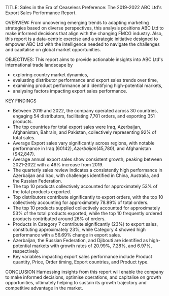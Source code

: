 TITLE: Sales in the Era of Ceaseless Preference: The 2019-2022 ABC Ltd's Export Sales Performance Report.

OVERVIEW: From uncovering emerging trends to adapting marketing strategies based on diverse perspectives, this analysis positions ABC Ltd to make informed decisions that align with the changing FMCG industry. Also, this report is a data-centric exercise and a strategic initiative designed to empower ABC Ltd with the intelligence needed to navigate the challenges and capitalise on global market opportunities.

OBJECTIVES: This report aims to provide actionable insights into ABC Ltd's international trade landscape by 
-	exploring country market dynamics, 
-	evaluating distributor performance and  export sales trends over time, 
-	examining product performance and identifying high-potential markets, 
-	analysing factors impacting export sales performance.

KEY FINDINGS
-	Between 2019 and 2022, the company operated across 30 countries, engaging 54 distributors, facilitating 7,701 orders, and exporting 351 products.
-	The top countries for total export sales were Iraq, Azerbaijan, Afghanistan, Bahrain, and Pakistan, collectively representing 92% of total sales.
-	Average Export sales vary significantly across regions, with notable performance in Iraq ($60142), Azerbaijan ($45,780), and Afghanistan ($42,847).
-	Average annual export sales show consistent growth, peaking between 2021-2022 with a 46% increase from 2019.
-	The quarterly sales review indicates a consistently high performance in Azerbaijan and Iraq, with challenges identified in China, Australia, and the Russian Federation.
-	The top 10 products collectively accounted for approximately 53% of the total products exported.
-	Top distributors contribute significantly to export orders, with the top 10 collectively accounting for approximately 78.89% of total orders.
-	The top 10 products supplied collectively accounted for approximately 53% of the total products exported, while the top 10 frequently ordered products contributed around 26% of orders.
-	Products in Category 7 contribute significantly (23%) to export sales, constituting approximately 23%, while Category 4 showed high performance with a 56.69% change in export sales.
-	Azerbaijan, the Russian Federation, and Djibouti are identified as high-potential markets with growth rates of 20.99%, 7.28%, and  6.97%, respectively.
-	Key variables impacting export sales performance include Product quantity, Price, Order timing, Export countries, and Product type.

CONCLUSION
Harnessing insights from this report will enable the company to make informed decisions, optimise operations, and capitalise on growth opportunities, ultimately helping to sustain its growth trajectory and competitive advantage in the market.

